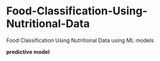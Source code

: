 # Food-Classification-Using-Nutritional-Data

Food Classification Using Nutritional Data using ML models



**predictive model**


